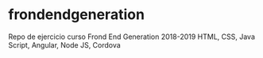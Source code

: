 # frondendgeneration
Repo de ejercicio curso Frond End Generation 2018-2019 HTML, CSS, Java Script, Angular, Node JS, Cordova
